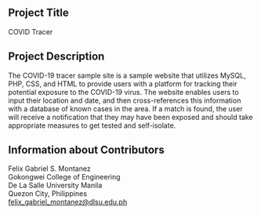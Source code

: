 ## Project Title ##
COVID Tracer<br/>


## Project Description ##
The COVID-19 tracer sample site is a sample website that utilizes MySQL, PHP, CSS, and HTML to provide users with a platform for tracking their potential exposure to the COVID-19 virus. The website enables users to input their location and date, and then cross-references this information with a database of known cases in the area. If a match is found, the user will receive a notification that they may have been exposed and should take appropriate measures to get tested and self-isolate.




## Information about Contributors ##

Felix Gabriel S. Montanez<br/>
Gokongwei College of Engineering<br/>
De La Salle University Manila<br/>
Quezon City, Philippines<br/>
felix_gabriel_montanez@dlsu.edu.ph<br/>

